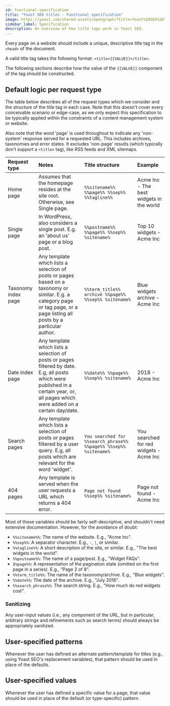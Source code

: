 ```yaml
---
id: functional-specification
title: "Yoast SEO titles - Functional specification"
image: https://yoast.com/shared-assets/opengraph/?title=Yoast%20SEO%20titles:%20Functional%20specification
sidebar_label: Specification
description: An overview of how title tags work in Yoast SEO.
---
```


Every page on a website should include a unique, descriptive title tag in the `<head>` of the document.

A valid title tag takes the following format: `<title>{{VALUE}}</title>`.

The following sections describe how the value of the `{{VALUE}}` component of the tag should be constructed.

## Default logic per request type
The table below describes all of the request types which we consider and the structure of the title tag in each case. Note that this doesn't cover every conceivable scenario or edge-case, as we only expect this specification to be typically applied within the constraints of a content management system or website.

Also note that the word 'page' is used throughout to indicate any 'non-system' response served for a requested URL. This includes archives, taxonomies and error states. It excludes 'non-page' results (which typically don't support a `<title>` tag), like RSS feeds and XML sitemaps.

| Request type | Notes | Title structure | Example |
| :--- | :--- | :--- | :--- |
| Home page | Assumes that the homepage resides at the site root. Otherwise, see Single page. | `%%sitename%% %%page%% %%sep%% %%tagline%%` | Acme Inc - The best widgets in the world |
| Single page | In WordPress, also considers a single post. E.g. an 'about us' page or a blog post. | `%%postname%% %%page%% %%sep%% %sitename%` | Top 10 widgets - Acme Inc |
| Taxonomy index page | Any template which lists a selection of posts or pages based on a taxonomy or similar. E.g. a category page or tag page, or a page listing all posts by a particular author. | `%%term_title%% archive %%page%% %%sep%% %sitename%` | Blue widgets archive - Acme Inc |
| Date index page | Any template which lists a selection of posts or pages filtered by date. E.g, all posts which were published in a certain year, or, all pages which were added on a certain day/date. | `%%date%% %%page%% %%sep%% %sitename%` | 2018 - Acme Inc |
| Search pages | Any template which lists a selection of posts or pages filtered by a user query. E.g, all posts which are relevant for the word 'widget'. | `You searched for %%search_phrase%% %%page%% %%sep%% %sitename%` | You searched for red widgets - Acme Inc |
| 404 pages | Any template is served when the user requests a URL which returns a 404 error. | `Page not found %%sep%% %sitename%` | Page not found - Acme Inc |

Most of these variables should be fairly self-descriptive, and shouldn't need extensive documentation. However, for the avoidance of doubt:

- `%%sitename%%`: The name of the website. E.g., "Acme Inc".
- `%%sep%%`: A separator character. E.g., `-`, `|`, or similar.
- `%%tagline%%`: A short description of the site, or similar. E.g., "The best widgets in the world".
- `%%postname%%`: The name of a page/post. E.g., "Widget FAQs".
- `$%page%%`: A representation of the pagination state (omitted on the first page in a series). E.g., "Page 2 of 8".
- `%%term_title%%`: The name of the taxonomy/archive. E.g., "Blue widgets".
- `%%date%%`: The date of the archive. E.g., "July 2016".
- `%%search_phrase%%`: The search string. E.g., "How much do red widgets cost".

### Sanitizing
Any user-input values (i.e., any component of the URL, but in particular, arbitrary strings and refinements such as search terms) should always be appropriately sanitized.

## User-specified patterns
Whenever the user has defined an alternate pattern/template for titles (e.g., using Yoast SEO's replacement variables), that pattern should be used in place of the defaults.

## User-specified values
Whenever the user has defined a specific value for a page, that value should be used in place of the default (or type-specific) pattern.

